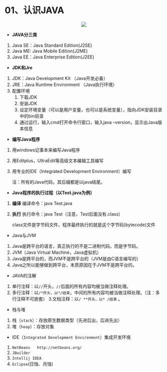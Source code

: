 # 01、认识JAVA

<div align="center"><img src="https://github.com/sunnyandgood/JAVAStudyNotes/blob/master/img/JAVA%E5%B1%82%E6%AC%A1%E5%9B%BE.png"/></div>

* **JAVA分三类**
 1. Java SE：Java Standard Edition(J2SE)
 2. Java ME: Java Mobile Edition(J2ME)
 3. Java EE：Java Enterprise Edition(J2EE)
 
* **JDK和Jre**
 1. JDK：Java Development Kit （Java开发必备）
 2. JRE：Java Runtime Environment （Java执行环境）
 3. 配置环境
    1.	下载JDK
    2.	安装JDK
    3.	设定环境变量（可以是用户变量，也可以是系统变量），指向JDK安装目录中的bin目录
    4.	通过运行，输入cmd打开命令行窗口，输入java –version，显示出Java版本信息
* **编写Java程序**
 1. 用windows记事本来编写Java程序
 2. 用Editplus，UltraEdit等高级文本编辑工具编写
 3. 用专业的IDE（Integrated Development Environment）编写

    注：所有的Java代码，其后缀都是以java结尾。
* **Java程序的执行过程（以Test.java为例）**
 1. **编译** 编译命令：java Test.java
 2. **执行** 执行命令：java Test（注意，Test后面没有.class）
 
     class文件是字节码文件，程序最终执行的就是这个字节码(bytecode)文件
* Java与JVM
 1. Java是跨平台的语言，真正执行的不是二进制代码，而是字节码。
 2. JVM（Java Virtual Machine，Java虚拟机）
 3. Java是跨平台的，而JVM不是跨平台的（JVM是由C语言编写的）
 4. Java之所以能够做到跨平台，本质原因在于JVM不是跨平台的。
* JAVA的注解
 1. 单行注释：以`//`开头，`//`后面的所有内容均被当做注释处理。
 2. 多行注释：以`/*开头，以*/结束`，中间的所有内容均被当做注释处理。（注：多行注释不可嵌套）
 3.文档注释：以`/ **开头，以* /结束` 。
* 栈与堆
 1. 栈（`stack`）：存放原生数据类型（先进后出，后进先出）
 2. 堆（`heap`）：存放对象
 * IDE（`Integrated Development Environment`）集成开发环境
 1. `NetBeans   http://netbeans.org/`
 2. `JBuilder`
 3. `Intellij IDEA`
 4. `Eclipse`(日蚀、月蚀)
